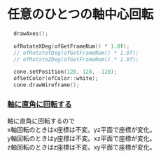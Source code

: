 # 任意のひとつの軸中心回転

```cpp
  drawAxes();

  ofRotateXDeg(ofGetFrameNum() * 1.0f);
  // ofRotateYDeg(ofGetFrameNum() * 1.0f);
  // ofRotateZDeg(ofGetFrameNum() * 1.0f);

  cone.setPosition(128, 128, -128);
  ofSetColor(ofColor::white);
  cone.drawWireframe();
```

### <ins>軸に直角に回転する</ins>
軸に直角に回転するので  
x軸回転のときはx座標は不変。yz平面で座標が変化。  
y軸回転のときはy座標は不変。xz平面で座標が変化。  
z軸回転のときはz座標は不変。xy平面で座標が変化。
